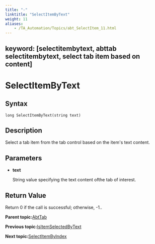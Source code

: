 ```yaml
--- 
title: "-"
linktitle: "SelectItemByText"
weight: 11
aliases: 
    - /TA_Automation/Topics/abt_SelectItem_11.html
---
```

keyword: [selectitembytext, abttab selectitembytext, select tab item based on content]
---

# SelectItemByText

## Syntax

`long SelectItemByText(string text)`

## Description

Select a tab item from the tab control based on the item's text content.

## Parameters

-   **text**

    String value specifying the text content ofthe tab of interest.


## Return Value

Return 0 if the call is successful; otherwise, -1..

**Parent topic:**[AbtTab](/TA_Automation/Topics/abt_AbtTab.html)

**Previous topic:**[IsItemSelectedByText](/TA_Automation/Topics/abt_IsItemSelected_12.html)

**Next topic:**[SelectItemByIndex](/TA_Automation/Topics/abt_SelectItem_12.html)


